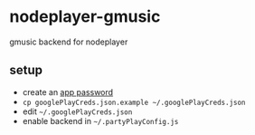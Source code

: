 nodeplayer-gmusic
=================

gmusic backend for nodeplayer

setup
-----

* create an [app password](https://security.google.com/settings/security/apppasswords)
* `cp googlePlayCreds.json.example ~/.googlePlayCreds.json`
* edit `~/.googlePlayCreds.json`
* enable backend in `~/.partyPlayConfig.js`
